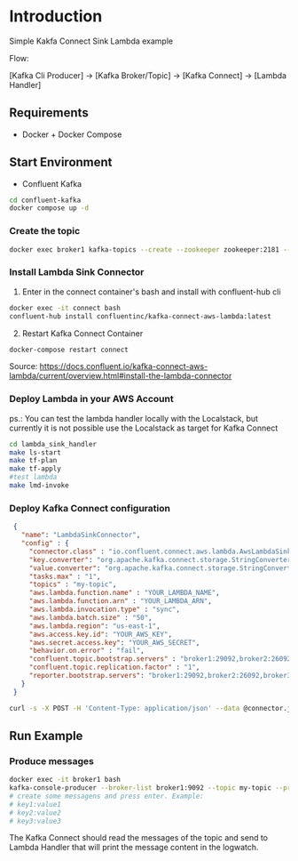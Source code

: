 # Introduction

Simple Kakfa Connect Sink Lambda example

Flow: 

[Kafka Cli Producer] -> [Kafka Broker/Topic] -> [Kafka Connect] -> [Lambda Handler]

## Requirements
* Docker + Docker Compose

## Start Environment
* Confluent Kafka


```sh
cd confluent-kafka
docker compose up -d
```

### Create the topic

```sh
docker exec broker1 kafka-topics --create --zookeeper zookeeper:2181 --replication-factor 3 --partitions 3 --topic my-topic
```

### Install Lambda Sink Connector

1. Enter in the connect container's bash and install with confluent-hub cli

```sh
docker exec -it connect bash
confluent-hub install confluentinc/kafka-connect-aws-lambda:latest
```

2. Restart Kafka Connect Container

```sh
docker-compose restart connect
```

Source: https://docs.confluent.io/kafka-connect-aws-lambda/current/overview.html#install-the-lambda-connector

### Deploy Lambda in your AWS Account

ps.: You can test the lambda handler locally with the Localstack, but currently it is not possible use the Localstack as target for Kafka Connect

```sh
cd lambda_sink_handler 
make ls-start
make tf-plan
make tf-apply
#test lambda
make lmd-invoke
```

### Deploy Kafka Connect configuration

```json
 {
   "name": "LambdaSinkConnector",
   "config" : {
     "connector.class" : "io.confluent.connect.aws.lambda.AwsLambdaSinkConnector",
     "key.converter": "org.apache.kafka.connect.storage.StringConverter",
     "value.converter": "org.apache.kafka.connect.storage.StringConverter",     
     "tasks.max" : "1",
     "topics" : "my-topic",
     "aws.lambda.function.name" : "YOUR_LAMBDA_NAME",
     "aws.lambda.function.arn" : "YOUR_LAMBDA_ARN",
     "aws.lambda.invocation.type" : "sync",
     "aws.lambda.batch.size" : "50",
     "aws.lambda.region": "us-east-1",
     "aws.access.key.id": "YOUR_AWS_KEY",
     "aws.secret.access.key": "YOUR_AWS_SECRET",
     "behavior.on.error" : "fail",
     "confluent.topic.bootstrap.servers" : "broker1:29092,broker2:26092,broker3:27092",
     "confluent.topic.replication.factor" : "1",
     "reporter.bootstrap.servers": "broker1:29092,broker2:26092,broker3:2709"
   }
 }

```

```sh
curl -s -X POST -H 'Content-Type: application/json' --data @connector.json http://localhost:8083/connectors
```

## Run Example

### Produce messages

```sh
docker exec -it broker1 bash
kafka-console-producer --broker-list broker1:9092 --topic my-topic --property "parse.key=true" --property "key.separator=:"
# create some messagens and press enter. Example:
# key1:value1
# key2:value2
# key3:value3
```

The Kafka Connect should read the messages of the topic and send to Lambda Handler that will print the message content in the logwatch.
